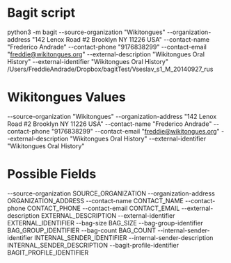 # Bagit script
  python3 -m bagit --source-organization "Wikitongues" --organization-address "142 Lenox Road #2 Brooklyn NY 11226 USA" --contact-name "Frederico Andrade" --contact-phone "9176838299" --contact-email "freddie@wikitongues.org" --external-description "Wikitongues Oral History" --external-identifier "Wikitongues Oral History"  /Users/FreddieAndrade/Dropbox/bagitTest/Vseslav_s1_M_20140927_rus

# Wikitongues Values
  --source-organization "Wikitongues"
  --organization-address "142 Lenox Road #2 Brooklyn NY 11226 USA"
  --contact-name "Frederico Andrade"
  --contact-phone "9176838299"
  --contact-email "freddie@wikitongues.org"
  --external-description "Wikitongues Oral History"
  --external-identifier "Wikitongues Oral History"

# Possible Fields
  --source-organization SOURCE_ORGANIZATION
  --organization-address ORGANIZATION_ADDRESS
  --contact-name CONTACT_NAME
  --contact-phone CONTACT_PHONE
  --contact-email CONTACT_EMAIL
  --external-description EXTERNAL_DESCRIPTION
  --external-identifier EXTERNAL_IDENTIFIER
  --bag-size BAG_SIZE
  --bag-group-identifier BAG_GROUP_IDENTIFIER
  --bag-count BAG_COUNT
  --internal-sender-identifier INTERNAL_SENDER_IDENTIFIER
  --internal-sender-description INTERNAL_SENDER_DESCRIPTION
  --bagit-profile-identifier BAGIT_PROFILE_IDENTIFIER